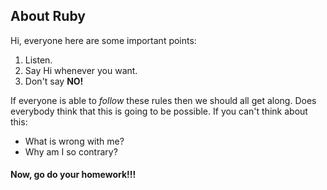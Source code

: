 ## About Ruby

Hi, everyone here are some important points:

1. Listen.
2. Say Hi whenever you want.
3. Don't say **NO!**

If everyone is able to _follow_ these rules then we should all get along. Does everybody think that this is going to be possible. If you can't think about this:

* What is wrong with me?
* Why am I so contrary?

#### Now, go do your homework!!!